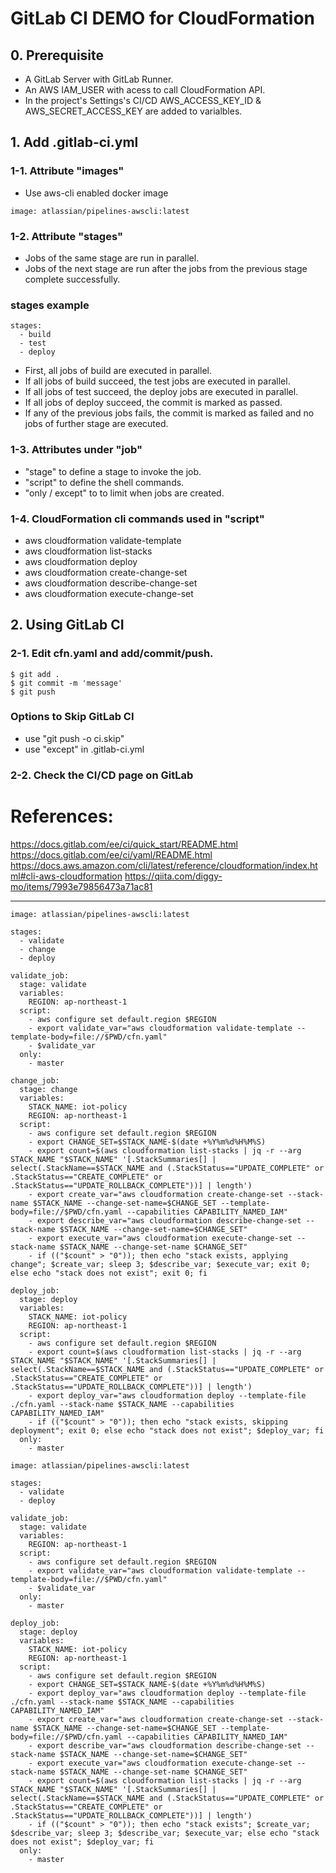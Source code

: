 # GitLab CI DEMO for CloudFormation

## 0. Prerequisite
* A GitLab Server with GitLab Runner.
* An AWS IAM_USER with acess to call CloudFormation API.
* In the project's Settings's CI/CD AWS_ACCESS_KEY_ID & AWS_SECRET_ACCESS_KEY are added to varialbles.

## 1. Add .gitlab-ci.yml

### 1-1. Attribute "images"
* Use aws-cli enabled docker image
```
image: atlassian/pipelines-awscli:latest
```

### 1-2. Attribute "stages"

* Jobs of the same stage are run in parallel.
* Jobs of the next stage are run after the jobs from the previous stage complete successfully.

### stages example
```
stages:
  - build
  - test
  - deploy
```

* First, all jobs of build are executed in parallel.
* If all jobs of build succeed, the test jobs are executed in parallel.
* If all jobs of test succeed, the deploy jobs are executed in parallel.
* If all jobs of deploy succeed, the commit is marked as passed.
* If any of the previous jobs fails, the commit is marked as failed and no jobs of further stage are executed.

### 1-3. Attributes under "job"
* "stage" to define a stage to invoke the job.
* "script" to define the shell commands.
* "only / except" to to limit when jobs are created.

### 1-4. CloudFormation cli commands used in "script"
* aws cloudformation validate-template
* aws cloudformation list-stacks
* aws cloudformation deploy
* aws cloudformation create-change-set
* aws cloudformation describe-change-set
* aws cloudformation execute-change-set

## 2. Using GitLab CI
### 2-1. Edit cfn.yaml and add/commit/push.
```
$ git add .
$ git commit -m 'message'
$ git push
```

### Options to Skip GitLab CI
* use "git push -o ci.skip"
* use "except" in .gitlab-ci.yml

### 2-2. Check the CI/CD page on GitLab

# References:
https://docs.gitlab.com/ee/ci/quick_start/README.html
https://docs.gitlab.com/ee/ci/yaml/README.html
https://docs.aws.amazon.com/cli/latest/reference/cloudformation/index.html#cli-aws-cloudformation
https://qiita.com/diggy-mo/items/7993e79856473a71ac81


-----------

```
image: atlassian/pipelines-awscli:latest

stages:
  - validate
  - change
  - deploy

validate_job:
  stage: validate
  variables:
    REGION: ap-northeast-1
  script:
    - aws configure set default.region $REGION
    - export validate_var="aws cloudformation validate-template --template-body=file://$PWD/cfn.yaml"
    - $validate_var
  only:
    - master

change_job:
  stage: change
  variables:
    STACK_NAME: iot-policy
    REGION: ap-northeast-1
  script:
    - aws configure set default.region $REGION
    - export CHANGE_SET=$STACK_NAME-$(date +%Y%m%d%H%M%S)
    - export count=$(aws cloudformation list-stacks | jq -r --arg STACK_NAME "$STACK_NAME" '[.StackSummaries[] | select(.StackName==$STACK_NAME and (.StackStatus=="UPDATE_COMPLETE" or .StackStatus=="CREATE_COMPLETE" or .StackStatus=="UPDATE_ROLLBACK_COMPLETE"))] | length')
    - export create_var="aws cloudformation create-change-set --stack-name $STACK_NAME --change-set-name=$CHANGE_SET --template-body=file://$PWD/cfn.yaml --capabilities CAPABILITY_NAMED_IAM"
    - export describe_var="aws cloudformation describe-change-set --stack-name $STACK_NAME --change-set-name=$CHANGE_SET"
    - export execute_var="aws cloudformation execute-change-set --stack-name $STACK_NAME --change-set-name $CHANGE_SET"
    - if (("$count" > "0")); then echo "stack exists, applying change"; $create_var; sleep 3; $describe_var; $execute_var; exit 0; else echo "stack does not exist"; exit 0; fi

deploy_job:
  stage: deploy
  variables:
    STACK_NAME: iot-policy
    REGION: ap-northeast-1
  script:
    - aws configure set default.region $REGION
    - export count=$(aws cloudformation list-stacks | jq -r --arg STACK_NAME "$STACK_NAME" '[.StackSummaries[] | select(.StackName==$STACK_NAME and (.StackStatus=="UPDATE_COMPLETE" or .StackStatus=="CREATE_COMPLETE" or .StackStatus=="UPDATE_ROLLBACK_COMPLETE"))] | length')
    - export deploy_var="aws cloudformation deploy --template-file ./cfn.yaml --stack-name $STACK_NAME --capabilities CAPABILITY_NAMED_IAM"
    - if (("$count" > "0")); then echo "stack exists, skipping deployment"; exit 0; else echo "stack does not exist"; $deploy_var; fi
  only:
    - master

```

```
image: atlassian/pipelines-awscli:latest

stages:
  - validate
  - deploy

validate_job:
  stage: validate
  variables:
    REGION: ap-northeast-1
  script:
    - aws configure set default.region $REGION
    - export validate_var="aws cloudformation validate-template --template-body=file://$PWD/cfn.yaml"
    - $validate_var
  only:
    - master

deploy_job:
  stage: deploy
  variables:
    STACK_NAME: iot-policy
    REGION: ap-northeast-1
  script:
    - aws configure set default.region $REGION
    - export CHANGE_SET=$STACK_NAME-$(date +%Y%m%d%H%M%S)
    - export deploy_var="aws cloudformation deploy --template-file ./cfn.yaml --stack-name $STACK_NAME --capabilities CAPABILITY_NAMED_IAM"
    - export create_var="aws cloudformation create-change-set --stack-name $STACK_NAME --change-set-name=$CHANGE_SET --template-body=file://$PWD/cfn.yaml --capabilities CAPABILITY_NAMED_IAM"
    - export describe_var="aws cloudformation describe-change-set --stack-name $STACK_NAME --change-set-name=$CHANGE_SET"
    - export execute_var="aws cloudformation execute-change-set --stack-name $STACK_NAME --change-set-name $CHANGE_SET"
    - export count=$(aws cloudformation list-stacks | jq -r --arg STACK_NAME "$STACK_NAME" '[.StackSummaries[] | select(.StackName==$STACK_NAME and (.StackStatus=="UPDATE_COMPLETE" or .StackStatus=="CREATE_COMPLETE" or .StackStatus=="UPDATE_ROLLBACK_COMPLETE"))] | length')
    - if (("$count" > "0")); then echo "stack exists"; $create_var; $describe_var; sleep 3; $describe_var; $execute_var; else echo "stack does not exist"; $deploy_var; fi
  only:
    - master


```